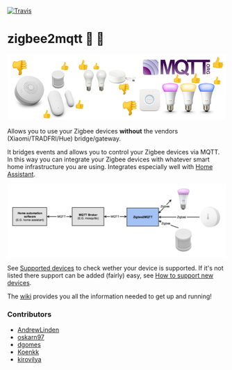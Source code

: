 [![Travis](https://img.shields.io/travis/Koenkk/zigbee2mqtt.svg)](https://api.travis-ci.org/Koenkk/zigbee2mqtt.svg)

# zigbee2mqtt :bridge_at_night: :honeybee:
![Thumbs up or down?](header.png)

Allows you to use your Zigbee devices **without** the vendors (Xiaomi/TRADFRI/Hue) bridge/gateway.

It bridges events and allows you to control your Zigbee devices via MQTT. In this way you can integrate your Zigbee devices with whatever smart home infrastructure you are using. Integrates especially well with [Home Assistant](https://www.home-assistant.io/).

![Architecture](architecture.png)

See [Supported devices](https://github.com/Koenkk/zigbee2mqtt/wiki/Supported-devices) to check wether your device is supported. If it's not listed there support can be added (fairly) easy, see [How to support new devices](https://github.com/Koenkk/zigbee2mqtt/wiki/How-to-support-new-devices).

The [wiki](https://github.com/Koenkk/zigbee2mqtt/wiki) provides you all the information needed to get up and running!

### Contributors
* [AndrewLinden](https://github.com/AndrewLinden)
* [oskarn97](https://github.com/oskarn97)
* [dgomes](https://github.com/dgomes)
* [Koenkk](https://github.com/Koenk)
* [kirovilya](https://github.com/kirovilya)